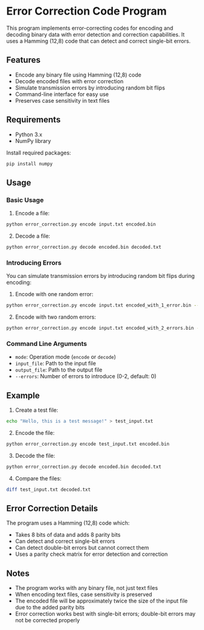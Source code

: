 # Error Correction Code Program

This program implements error-correcting codes for encoding and decoding binary data with error detection and correction capabilities. It uses a Hamming (12,8) code that can detect and correct single-bit errors.

## Features

- Encode any binary file using Hamming (12,8) code
- Decode encoded files with error correction
- Simulate transmission errors by introducing random bit flips
- Command-line interface for easy use
- Preserves case sensitivity in text files

## Requirements

- Python 3.x
- NumPy library

Install required packages:
```bash
pip install numpy
```

## Usage

### Basic Usage

1. Encode a file:
```bash
python error_correction.py encode input.txt encoded.bin
```

2. Decode a file:
```bash
python error_correction.py decode encoded.bin decoded.txt
```

### Introducing Errors

You can simulate transmission errors by introducing random bit flips during encoding:

1. Encode with one random error:
```bash
python error_correction.py encode input.txt encoded_with_1_error.bin --errors 1
```

2. Encode with two random errors:
```bash
python error_correction.py encode input.txt encoded_with_2_errors.bin --errors 2
```

### Command Line Arguments

- `mode`: Operation mode (`encode` or `decode`)
- `input_file`: Path to the input file
- `output_file`: Path to the output file
- `--errors`: Number of errors to introduce (0-2, default: 0)

## Example

1. Create a test file:
```bash
echo "Hello, this is a test message!" > test_input.txt
```

2. Encode the file:
```bash
python error_correction.py encode test_input.txt encoded.bin
```

3. Decode the file:
```bash
python error_correction.py decode encoded.bin decoded.txt
```

4. Compare the files:
```bash
diff test_input.txt decoded.txt
```

## Error Correction Details

The program uses a Hamming (12,8) code which:
- Takes 8 bits of data and adds 8 parity bits
- Can detect and correct single-bit errors
- Can detect double-bit errors but cannot correct them
- Uses a parity check matrix for error detection and correction

## Notes

- The program works with any binary file, not just text files
- When encoding text files, case sensitivity is preserved
- The encoded file will be approximately twice the size of the input file due to the added parity bits
- Error correction works best with single-bit errors; double-bit errors may not be corrected properly 